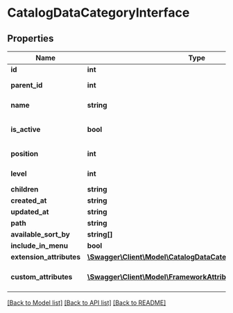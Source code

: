 # CatalogDataCategoryInterface

## Properties
Name | Type | Description | Notes
------------ | ------------- | ------------- | -------------
**id** | **int** |  | [optional] 
**parent_id** | **int** | Parent category ID | [optional] 
**name** | **string** | Category name | 
**is_active** | **bool** | Whether category is active | [optional] 
**position** | **int** | Category position | [optional] 
**level** | **int** | Category level | [optional] 
**children** | **string** |  | [optional] 
**created_at** | **string** |  | [optional] 
**updated_at** | **string** |  | [optional] 
**path** | **string** |  | [optional] 
**available_sort_by** | **string[]** |  | [optional] 
**include_in_menu** | **bool** |  | [optional] 
**extension_attributes** | [**\Swagger\Client\Model\CatalogDataCategoryExtensionInterface**](CatalogDataCategoryExtensionInterface.md) |  | [optional] 
**custom_attributes** | [**\Swagger\Client\Model\FrameworkAttributeInterface[]**](FrameworkAttributeInterface.md) | Custom attributes values. | [optional] 

[[Back to Model list]](../README.md#documentation-for-models) [[Back to API list]](../README.md#documentation-for-api-endpoints) [[Back to README]](../README.md)


